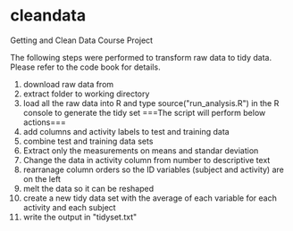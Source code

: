 cleandata
=========

Getting and Clean Data Course Project

The following steps were performed to transform raw data to tidy data. Please refer to the code book for details.

1. download raw data from
2. extract folder to working directory
3. load all the raw data into R and type source("run_analysis.R") in the R console to generate the tidy set
===The script will perform below actions===
4. add columns and activity labels to test and training data
5. combine test and training data sets
6. Extract only the measurements on means and standar deviation
7. Change the data in activity column from number to descriptive text
8. rearranage column orders so the ID variables (subject and activity) are on the left
9. melt the data so it can be reshaped
10. create a new tidy data set with the average of each variable for each activity and each subject
11. write the output in "tidyset.txt"
